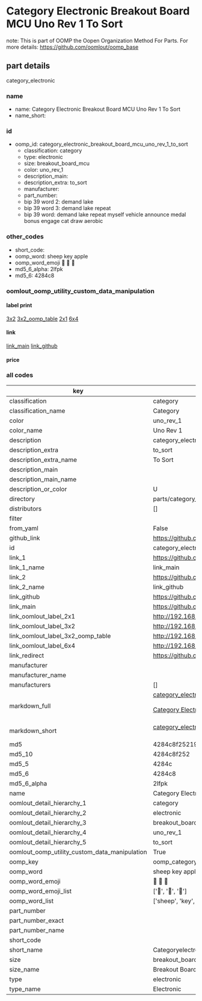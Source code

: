 # Category Electronic Breakout Board MCU Uno Rev 1 To Sort  

note: This is part of OOMP the Oopen Organization Method For Parts. For more details: https://github.com/oomlout/oomp_base

##  part details
  



category_electronic



### name
* name: Category Electronic Breakout Board MCU Uno Rev 1 To Sort
* name_short: 
### id
* oomp_id: category_electronic_breakout_board_mcu_uno_rev_1_to_sort
  * classification: category
  * type: electronic
  * size: breakout_board_mcu
  * color: uno_rev_1
  * description_main: 
  * description_extra: to_sort
  * manufacturer: 
  * part_number: 
  * bip 39 word 2: demand lake
  * bip 39 word 3: demand lake repeat
  * bip 39 word: demand lake repeat myself vehicle announce medal bonus engage cat draw aerobic

### other_codes
* short_code: 
* oomp_word: sheep key apple
* oomp_word_emoji :sheep: :key: :apple:
* md5_6_alpha: 2lfpk
* md5_6: 4284c8






### oomlout_oomp_utility_custom_data_manipulation
#### label print
[3x2](http://192.168.1.245:1112/?label=oomp%202lfpk)
[3x2_oomp_table](http://192.168.1.108:1112/?label=oomp%202lfpk)
[2x1](http://192.168.1.242:1112/?label=oomp%202lfpk)
[6x4](http://192.168.1.55:1112/?label=oomp%202lfpk)    

#### link

[link_main](https://github.com/oomlout/oomlout_oomp_version_1_messy/tree/main/parts/category_electronic_breakout_board_mcu_uno_rev_1_to_sort) [link_github](https://github.com/oomlout/oomlout_oomp_version_1_messy/tree/main/parts/category_electronic_breakout_board_mcu_uno_rev_1_to_sort)                             

#### price







### all codes 
| key | value |  
| --- | --- |  
| classification | category |  
| classification_name | Category |  
| color | uno_rev_1 |  
| color_name | Uno Rev 1 |  
| description | category_electronic |  
| description_extra | to_sort |  
| description_extra_name | To Sort |  
| description_main |  |  
| description_main_name |  |  
| description_or_color | U  |  
| directory | parts/category_electronic_breakout_board_mcu_uno_rev_1_to_sort |  
| distributors | [] |  
| filter |  |  
| from_yaml | False |  
| github_link | https://github.com/oomlout/oomlout_oomp_part_src/tree/main/parts/category_electronic_breakout_board_mcu_uno_rev_1_to_sort |  
| id | category_electronic_breakout_board_mcu_uno_rev_1_to_sort |  
| link_1 | https://github.com/oomlout/oomlout_oomp_version_1_messy/tree/main/parts/category_electronic_breakout_board_mcu_uno_rev_1_to_sort |  
| link_1_name | link_main |  
| link_2 | https://github.com/oomlout/oomlout_oomp_version_1_messy/tree/main/parts/category_electronic_breakout_board_mcu_uno_rev_1_to_sort |  
| link_2_name | link_github |  
| link_github | https://github.com/oomlout/oomlout_oomp_version_1_messy/tree/main/parts/category_electronic_breakout_board_mcu_uno_rev_1_to_sort |  
| link_main | https://github.com/oomlout/oomlout_oomp_version_1_messy/tree/main/parts/category_electronic_breakout_board_mcu_uno_rev_1_to_sort |  
| link_oomlout_label_2x1 | http://192.168.1.242:1112/?label=oomp%202lfpk |  
| link_oomlout_label_3x2 | http://192.168.1.245:1112/?label=oomp%202lfpk |  
| link_oomlout_label_3x2_oomp_table | http://192.168.1.108:1112/?label=oomp%202lfpk |  
| link_oomlout_label_6x4 | http://192.168.1.55:1112/?label=oomp%202lfpk |  
| link_redirect | https://github.com/oomlout/oomlout_oomp_version_1_messy/tree/main/parts/category_electronic_breakout_board_mcu_uno_rev_1_to_sort |  
| manufacturer |  |  
| manufacturer_name |  |  
| manufacturers | [] |  
| markdown_full | [category_electronic_breakout_board_mcu_uno_rev_1_to_sort](none)<br>[](none)<br>[Category Electronic Breakout Board Mcu Uno Rev 1 To Sort](none)<br><br> |  
| markdown_short | [category_electronic_breakout_board_mcu_uno_rev_1_to_sort](none)<br><br> |  
| md5 | 4284c8f2521971482578f9256d5f29d1 |  
| md5_10 | 4284c8f252 |  
| md5_5 | 4284c |  
| md5_6 | 4284c8 |  
| md5_6_alpha | 2lfpk |  
| name | Category Electronic Breakout Board MCU Uno Rev 1 To Sort |  
| oomlout_detail_hierarchy_1 | category |  
| oomlout_detail_hierarchy_2 | electronic |  
| oomlout_detail_hierarchy_3 | breakout_board_mcu |  
| oomlout_detail_hierarchy_4 | uno_rev_1 |  
| oomlout_detail_hierarchy_5 | to_sort |  
| oomlout_oomp_utility_custom_data_manipulation | True |  
| oomp_key | oomp_category_electronic_breakout_board_mcu_uno_rev_1_to_sort |  
| oomp_word | sheep key apple |  
| oomp_word_emoji | :sheep: :key: :apple: |  
| oomp_word_emoji_list | [':sheep:', ':key:', ':apple:'] |  
| oomp_word_list | ['sheep', 'key', 'apple'] |  
| part_number |  |  
| part_number_exact |  |  
| part_number_name |  |  
| short_code |  |  
| short_name | Categoryelectronic |  
| size | breakout_board_mcu |  
| size_name | Breakout Board MCU |  
| type | electronic |  
| type_name | Electronic |  
